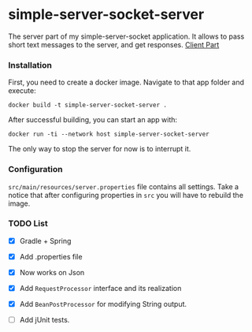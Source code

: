 # simple-server-socket-server
The server part of my simple-server-socket application. It allows to pass short text messages to the server, and get responses.
[Client Part](https://github.com/alexesmet/simple-server-socket-client)


### Installation
First, you need to create a docker image. Navigate to that app folder and execute:
```
docker build -t simple-server-socket-server .
```
After successful building, you can start an app with:
```
docker run -ti --network host simple-server-socket-server
```
The only way to stop the server for now is to interrupt it.


### Configuration
`src/main/resources/server.properties` file contains all settings. Take a notice that after configuring properties in `src` you will have to rebuild the image.

### TODO List
- [x] Gradle + Spring
- [x] Add .properties file
- [x] Now works on Json
- [x] Add `RequestProcessor` interface and its realization
- [x] Add `BeanPostProcessor` for modifying String output.
- [ ] Add jUnit tests.



